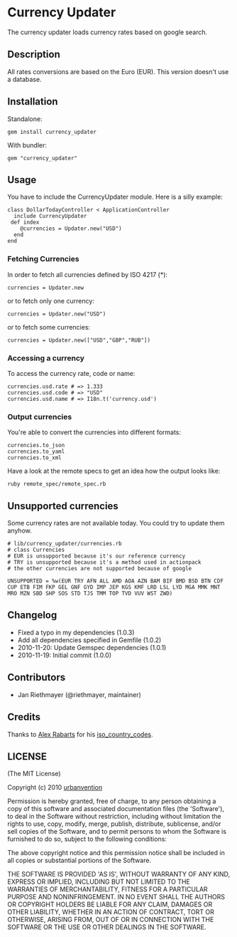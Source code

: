# Currency Updater

The currency updater loads currency rates based on google search.

## Description

All rates conversions are based on the Euro (EUR).
This version doesn't use a database.

## Installation

Standalone:

    gem install currency_updater

With bundler:

    gem "currency_updater"
    
## Usage

You have to include the CurrencyUpdater module. Here is a silly example:

    class DollarTodayController < ApplicationController
      include CurrencyUpdater
     def index
        @currencies = Updater.new("USD")
      end
    end

### Fetching Currencies

In order to fetch all currencies defined by ISO 4217 (*):

    currencies = Updater.new

or to fetch only one currency:

    currencies = Updater.new("USD")
    
or to fetch some currencies:

    currencies = Updater.new(["USD","GBP","RUB"])
    
### Accessing a currency

To access the currency rate, code or name:

    currencies.usd.rate # => 1.333
    currencies.usd.code # => "USD"
    currencies.usd.name # => I18n.t('currency.usd')
    
### Output currencies

You're able to convert the currencies into different formats:

    currencies.to_json
    currencies.to_yaml
    currencies.to_xml

Have a look at the remote specs to get an idea how the output looks like:

    ruby remote_spec/remote_spec.rb

## Unsupported currencies

Some currency rates are not available today. You could try to update them anyhow.

    # lib/currency_updater/currencies.rb
    # class Currencies
    # EUR is unsupported because it's our reference currency
    # TRY is unsupported because it's a method used in actionpack
    # the other currencies are not supported because of google
    
    UNSUPPORTED = %w(EUR TRY AFN ALL AMD AOA AZN BAM BIF BMD BSD BTN CDF CUP ETB FIM FKP GEL GNF GYD IMP JEP KGS KMF LRD LSL LYD MGA MMK MNT MRO MZN SBD SHP SOS STD TJS TMM TOP TVD VUV WST ZWD)

## Changelog

* Fixed a typo in my dependencies (1.0.3)
* Add all dependencies specified in Gemfile (1.0.2)
* 2010-11-20: Update Gemspec dependencies (1.0.1)
* 2010-11-19: Initial commit (1.0.0)

## Contributors

* Jan Riethmayer (@riethmayer, maintainer)

## Credits

Thanks to [Alex Rabarts](http://statelesssystems.com) for his [iso_country_codes](https://github.com/alexrabarts/iso_country_codes).

## LICENSE

(The MIT License)

Copyright (c) 2010 [urbanvention](http://urbanvention.com)

Permission is hereby granted, free of charge, to any person obtaining
a copy of this software and associated documentation files (the
'Software'), to deal in the Software without restriction, including
without limitation the rights to use, copy, modify, merge, publish,
distribute, sublicense, and/or sell copies of the Software, and to
permit persons to whom the Software is furnished to do so, subject to
the following conditions:

The above copyright notice and this permission notice shall be
included in all copies or substantial portions of the Software.

THE SOFTWARE IS PROVIDED 'AS IS', WITHOUT WARRANTY OF ANY KIND,
EXPRESS OR IMPLIED, INCLUDING BUT NOT LIMITED TO THE WARRANTIES OF
MERCHANTABILITY, FITNESS FOR A PARTICULAR PURPOSE AND NONINFRINGEMENT.
IN NO EVENT SHALL THE AUTHORS OR COPYRIGHT HOLDERS BE LIABLE FOR ANY
CLAIM, DAMAGES OR OTHER LIABILITY, WHETHER IN AN ACTION OF CONTRACT,
TORT OR OTHERWISE, ARISING FROM, OUT OF OR IN CONNECTION WITH THE
SOFTWARE OR THE USE OR OTHER DEALINGS IN THE SOFTWARE.

